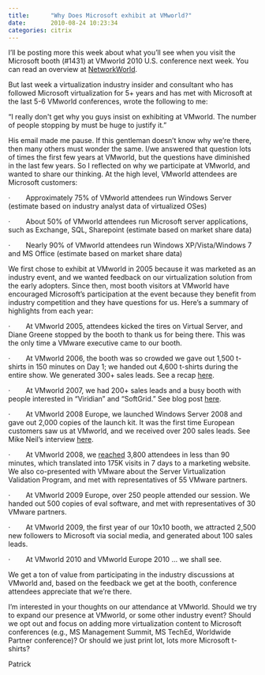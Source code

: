 ```yaml
---
title:      "Why Does Microsoft exhibit at VMworld?"
date:       2010-08-24 10:23:34
categories: citrix
---
```

I’ll be posting more this week about what you’ll see when you visit the Microsoft booth (#1431) at VMworld 2010 U.S. conference next week. You can read an overview at [NetworkWorld](http://www.networkworld.com/news/2010/081910-microsoft-virtualization-conference.html?t51hb&hpg1=mp).

But last week a virtualization industry insider and consultant who has followed Microsoft virtualization for 5+ years and has met with Microsoft at the last 5-6 VMworld conferences, wrote the following to me: 

“I really don't get why you guys insist on exhibiting at VMworld. The number of people stopping by must be huge to justify it.”

His email made me pause. If this gentleman doesn’t know why we’re there, then many others must wonder the same. I/we answered that question lots of times the first few years at VMworld, but the questions have diminished in the last few years. So I reflected on why we participate at VMworld, and wanted to share our thinking. At the high level, VMworld attendees are Microsoft customers: 

·        Approximately 75% of VMworld attendees run Windows Server (estimate based on industry analyst data of virtualized OSes)

·        About 50% of VMworld attendees run Microsoft server applications, such as Exchange, SQL, Sharepoint (estimate based on market share data)

·        Nearly 90% of VMworld attendees run Windows XP/Vista/Windows 7 and MS Office (estimate based on market share data)

We first chose to exhibit at VMworld in 2005 because it was marketed as an industry event, and we wanted feedback on our virtualization solution from the early adopters. Since then, most booth visitors at VMworld have encouraged Microsoft’s participation at the event because they benefit from industry competition and they have questions for us. Here’s a summary of highlights from each year:

·        At VMworld 2005, attendees kicked the tires on Virtual Server, and Diane Greene stopped by the booth to thank us for being there. This was the only time a VMware executive came to our booth.

·        At VMworld 2006, the booth was so crowded we gave out 1,500 t-shirts in 150 minutes on Day 1; we handed out 4,600 t-shirts during the entire show. We generated 300+ sales leads. See a recap [here](http://blogs.technet.com/b/windowsserver/archive/2006/11/07/la-traffic-_2d00_-1_2c00_500-shirts-in-150-minutes.aspx).

·        At VMworld 2007, we had 200+ sales leads and a busy booth with people interested in “Viridian” and “SoftGrid.” See blog post [here](http://blogs.technet.com/b/windowsserver/archive/2007/09/13/vmworld-2007_3a00_-ms-booth-noise.aspx).

·        At VMworld 2008 Europe, we launched Windows Server 2008 and gave out 2,000 copies of the launch kit. It was the first time European customers saw us at VMworld, and we received over 200 sales leads. See Mike Neil’s interview [here](http://virtualization.com/video-audio-vodcast-vlog/2008/02/27/video-interview-with-mike-neil-virtual-machine-technologies-product-unit-manager-with-microsoft-vmworld-europe-2008/).

·        At VMworld 2008, we [reached](http://blogs.technet.com/b/virtualization/archive/2008/09/16/a-warm-welcome-to-vmworld-from-microsoft.aspx) 3,800 attendees in less than 90 minutes, which translated into 175K visits in 7 days to a marketing website. We also co-presented with VMware about the Server Virtualization Validation Program, and met with representatives of 55 VMware partners. 

·        At VMworld 2009 Europe, over 250 people attended our session. We handed out 500 copies of eval software, and met with representatives of 30 VMware partners.

·        At VMworld 2009, the first year of our 10x10 booth, we attracted 2,500 new followers to Microsoft via social media, and generated about 100 sales leads.

·        At VMworld 2010 and VMworld Europe 2010 … we shall see.

We get a ton of value from participating in the industry discussions at VMworld and, based on the feedback we get at the booth, conference attendees appreciate that we’re there.

I’m interested in your thoughts on our attendance at VMworld. Should we try to expand our presence at VMworld, or some other industry event? Should we opt out and focus on adding more virtualization content to Microsoft conferences (e.g., MS Management Summit, MS TechEd, Worldwide Partner conference)? Or should we just print lot, lots more Microsoft t-shirts?

Patrick
